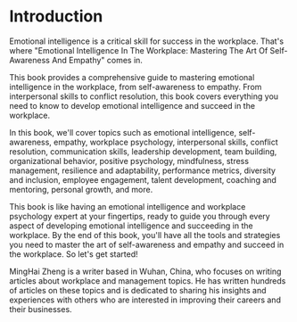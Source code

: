 # Introduction

Emotional intelligence is a critical skill for success in the workplace. That's where "Emotional Intelligence In The Workplace: Mastering The Art Of Self-Awareness And Empathy" comes in.

This book provides a comprehensive guide to mastering emotional intelligence in the workplace, from self-awareness to empathy. From interpersonal skills to conflict resolution, this book covers everything you need to know to develop emotional intelligence and succeed in the workplace.

In this book, we'll cover topics such as emotional intelligence, self-awareness, empathy, workplace psychology, interpersonal skills, conflict resolution, communication skills, leadership development, team building, organizational behavior, positive psychology, mindfulness, stress management, resilience and adaptability, performance metrics, diversity and inclusion, employee engagement, talent development, coaching and mentoring, personal growth, and more.

This book is like having an emotional intelligence and workplace psychology expert at your fingertips, ready to guide you through every aspect of developing emotional intelligence and succeeding in the workplace. By the end of this book, you'll have all the tools and strategies you need to master the art of self-awareness and empathy and succeed in the workplace. So let's get started!

MingHai Zheng is a writer based in Wuhan, China, who focuses on writing articles about workplace and management topics. He has written hundreds of articles on these topics and is dedicated to sharing his insights and experiences with others who are interested in improving their careers and their businesses.
